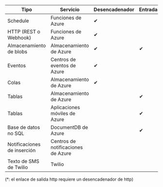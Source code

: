 | Tipo | Servicio | Desencadenador | Entrada | Salida |
| --- | --- | --- | --- | --- |
| Schedule |Funciones de Azure |&#10004; | | |
| HTTP (REST o Webhook) |Funciones de Azure |&#10004; | |&#10004;\* |
| Almacenamiento de blobs |Almacenamiento de Azure |&#10004; |&#10004; |&#10004; |
| Eventos |Centros de eventos de Azure |&#10004; | |&#10004; |
| Colas |Almacenamiento de Azure |&#10004; | |&#10004; |
| Tablas |Almacenamiento de Azure | |&#10004; |&#10004; |
| Tablas |Aplicaciones móviles de Azure | |&#10004; |&#10004; |
| Base de datos no SQL |DocumentDB de Azure | |&#10004; |&#10004; |
| Notificaciones de inserción |Centros de notificaciones de Azure | | |&#10004; |
| Texto de SMS de Twilio |Twilio | | |&#10004; |

(\*: el enlace de salida http requiere un desencadenador de http)



<!--HONumber=Nov16_HO3-->


